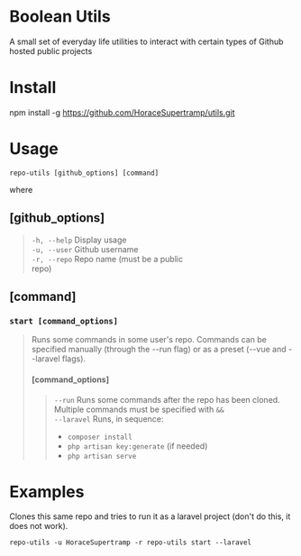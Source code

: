 # Boolean Utils

A small set of everyday life utilities to interact with certain types of Github hosted public projects

# Install

npm install -g https://github.com/HoraceSupertramp/utils.git

# Usage

```repo-utils [github_options] [command]```

where

## [github_options]

> ```-h, --help``` Display usage<br>
```-u, --user``` Github username<br>
```-r, --repo``` Repo name (must be a public<br>repo)

## [command]

### ```start [command_options]```

>Runs some commands in some user's repo. Commands can be specified manually (through the --run flag) or as a preset (--vue and --laravel flags).
>
>#### [command_options]
>
>>```--run``` Runs some commands after the repo has been cloned. Multiple commands must be specified with ```&&```<br>
>>```--laravel``` Runs, in sequence:<br>
>> - ```composer install```
>> - ```php artisan key:generate``` (if needed)
>> - ```php artisan serve```

# Examples

Clones this same repo and tries to run it as a laravel project (don't do this, it does not work).

```repo-utils -u HoraceSupertramp -r repo-utils start --laravel```

